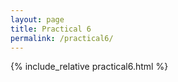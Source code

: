 ```yaml
---
layout: page
title: Practical 6
permalink: /practical6/
---
```


{% include_relative practical6.html %}

